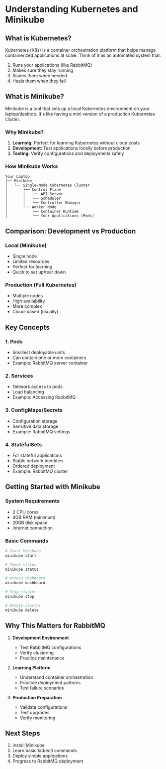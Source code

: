 # Understanding Kubernetes and Minikube

## What is Kubernetes?
Kubernetes (K8s) is a container orchestration platform that helps manage containerized applications at scale. Think of it as an automated system that:
1. Runs your applications (like RabbitMQ)
2. Makes sure they stay running
3. Scales them when needed
4. Heals them when they fail

## What is Minikube?
Minikube is a tool that sets up a local Kubernetes environment on your laptop/desktop. It's like having a mini version of a production Kubernetes cluster.

### Why Minikube?
1. **Learning**: Perfect for learning Kubernetes without cloud costs
2. **Development**: Test applications locally before production
3. **Testing**: Verify configurations and deployments safely

### How Minikube Works
```
Your Laptop
├── Minikube
│   └── Single-Node Kubernetes Cluster
│       ├── Control Plane
│       │   ├── API Server
│       │   ├── Scheduler
│       │   └── Controller Manager
│       └── Worker Node
│           ├── Container Runtime
│           └── Your Applications (Pods)
```

## Comparison: Development vs Production

### Local (Minikube)
- Single node
- Limited resources
- Perfect for learning
- Quick to set up/tear down

### Production (Full Kubernetes)
- Multiple nodes
- High availability
- More complex
- Cloud-based (usually)

## Key Concepts

### 1. Pods
- Smallest deployable units
- Can contain one or more containers
- Example: RabbitMQ server container

### 2. Services
- Network access to pods
- Load balancing
- Example: Accessing RabbitMQ

### 3. ConfigMaps/Secrets
- Configuration storage
- Sensitive data storage
- Example: RabbitMQ settings

### 4. StatefulSets
- For stateful applications
- Stable network identities
- Ordered deployment
- Example: RabbitMQ cluster

## Getting Started with Minikube

### System Requirements
- 2 CPU cores
- 4GB RAM (minimum)
- 20GB disk space
- Internet connection

### Basic Commands
```bash
# Start Minikube
minikube start

# Check status
minikube status

# Access dashboard
minikube dashboard

# Stop cluster
minikube stop

# Delete cluster
minikube delete
```

## Why This Matters for RabbitMQ
1. **Development Environment**
   - Test RabbitMQ configurations
   - Verify clustering
   - Practice maintenance

2. **Learning Platform**
   - Understand container orchestration
   - Practice deployment patterns
   - Test failure scenarios

3. **Production Preparation**
   - Validate configurations
   - Test upgrades
   - Verify monitoring

## Next Steps
1. Install Minikube
2. Learn basic kubectl commands
3. Deploy simple applications
4. Progress to RabbitMQ deployment

